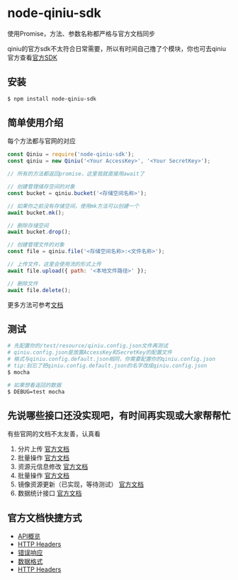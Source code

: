 # node-qiniu-sdk

使用Promise，方法、参数名称都严格与官方文档同步

qiniu的官方sdk不太符合日常需要，所以有时间自己撸了个模块，你也可去qiniu官方查看[官方SDK](https://github.com/qiniu/nodejs-sdk)

## 安装

```bash
$ npm install node-qiniu-sdk
```

## 简单使用介绍

每个方法都与官网的对应

```javascript
const Qiniu = require('node-qiniu-sdk');
const qiniu = new Qiniu('<Your AccessKey>', '<Your SecretKey>');

// 所有的方法都返回promise，这里我就直接用await了

// 创建管理储存空间的对象
const bucket = qiniu.bucket('<存储空间名称>');

// 如果你之前没有存储空间，使用mk方法可以创建一个
await bucket.mk();

// 删除存储空间
await bucket.drop();

// 创建管理文件的对象
const file = qiniu.file('<存储空间名称>:<文件名称>');

// 上传文件，这里会使用流的形式上传
await file.upload({ path: '<本地文件路径>' });

// 删除文件
await file.delete();
```

更多方法可参考[文档](./docs)

## 测试

```bash
# 先配置你的/test/resource/qiniu.config.json文件再测试
# qiniu.config.json是放置AccessKey和SecretKey的配置文件
# 格式与qiniu.config.default.json相同，你需要配置你的qiniu.config.json
# tip:别忘了把qiniu.config.default.json的名字改成qiniu.config.json
$ mocha

# 如果想看返回的数据
$ DEBUG=test mocha
```

## 先说哪些接口还没实现吧，有时间再实现或大家帮帮忙

有些官网的文档不太友善，认真看

1. 分片上传 [官方文档](https://developer.qiniu.com/kodo/manual/1650/chunked-upload)
2. 批量操作 [官方文档](https://developer.qiniu.com/kodo/api/1250/batch)
3. 资源元信息修改 [官方文档](https://developer.qiniu.com/kodo/api/1250/batch)
4. 批量操作 [官方文档](https://developer.qiniu.com/kodo/api/1252/chgm)
5. 镜像资源更新（已实现，等待测试） [官方文档](https://developer.qiniu.com/kodo/api/1293/prefetch)
6. 数据统计接口 [官方文档](https://developer.qiniu.com/kodo/api/3906/statistic-interface)

## 官方文档快捷方式

- [API概览](https://developer.qiniu.com/kodo/api/1731/api-overview)
- [HTTP Headers](https://developer.qiniu.com/kodo/api/3924/common-request-headers)
- [错误响应](https://developer.qiniu.com/kodo/api/3928/error-responses)
- [数据格式](https://developer.qiniu.com/kodo/api/1276/data-format)
- [HTTP Headers](https://developer.qiniu.com/kodo/api/3924/common-request-headers)